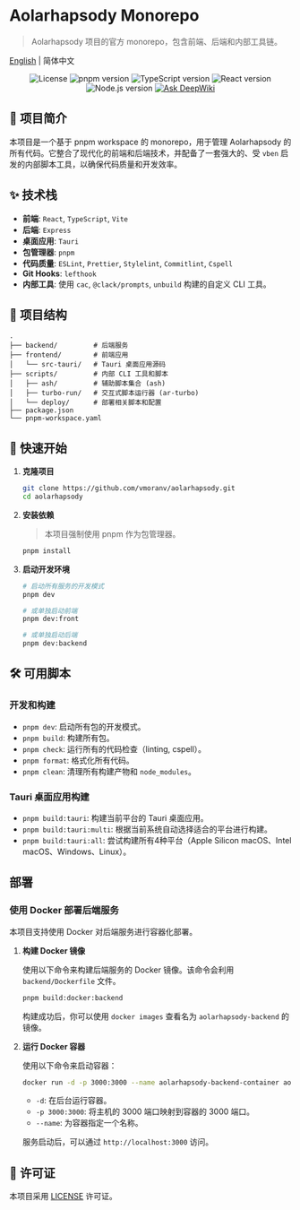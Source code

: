 # Aolarhapsody Monorepo

> Aolarhapsody 项目的官方 monorepo，包含前端、后端和内部工具链。

[English](./README.en.md) | 简体中文

<p align="center">
  <img src="https://img.shields.io/badge/license-MIT-blue.svg" alt="License">
  <img src="https://img.shields.io/badge/pnpm-v10.13.1-orange" alt="pnpm version">
  <img src="https://img.shields.io/badge/TypeScript-^5.0.0-blue" alt="TypeScript version">
  <img src="https://img.shields.io/badge/React-^18.0.0-cyan" alt="React version">
  <img src="https://img.shields.io/badge/Node.js-^20.0.0-green" alt="Node.js version">
  <a href="https://deepwiki.com/vmoranv/aolarhapsody"><img src="https://deepwiki.com/badge.svg" alt="Ask DeepWiki"></a>
</p>

## 📖 项目简介

本项目是一个基于 pnpm workspace 的 monorepo，用于管理 Aolarhapsody 的所有代码。它整合了现代化的前端和后端技术，并配备了一套强大的、受 `vben` 启发的内部脚本工具，以确保代码质量和开发效率。

## ✨ 技术栈

- **前端**: `React`, `TypeScript`, `Vite`
- **后端**: `Express`
- **桌面应用**: `Tauri`
- **包管理器**: `pnpm`
- **代码质量**: `ESLint`, `Prettier`, `Stylelint`, `Commitlint`, `Cspell`
- **Git Hooks**: `lefthook`
- **内部工具**: 使用 `cac`, `@clack/prompts`, `unbuild` 构建的自定义 CLI 工具。

## 📂 项目结构

```
.
├── backend/         # 后端服务
├── frontend/        # 前端应用
│   └── src-tauri/   # Tauri 桌面应用源码
├── scripts/         # 内部 CLI 工具和脚本
│   ├── ash/         # 辅助脚本集合 (ash)
│   ├── turbo-run/   # 交互式脚本运行器 (ar-turbo)
│   └── deploy/      # 部署相关脚本和配置
├── package.json
└── pnpm-workspace.yaml
```

## 🚀 快速开始

1.  **克隆项目**

    ```bash
    git clone https://github.com/vmoranv/aolarhapsody.git
    cd aolarhapsody
    ```

2.  **安装依赖**

    > 本项目强制使用 pnpm 作为包管理器。

    ```bash
    pnpm install
    ```

3.  **启动开发环境**

    ```bash
    # 启动所有服务的开发模式
    pnpm dev

    # 或单独启动前端
    pnpm dev:front

    # 或单独启动后端
    pnpm dev:backend
    ```

## 🛠️ 可用脚本

### 开发和构建

- `pnpm dev`: 启动所有包的开发模式。
- `pnpm build`: 构建所有包。
- `pnpm check`: 运行所有的代码检查（linting, cspell）。
- `pnpm format`: 格式化所有代码。
- `pnpm clean`: 清理所有构建产物和 `node_modules`。

### Tauri 桌面应用构建

- `pnpm build:tauri`: 构建当前平台的 Tauri 桌面应用。
- `pnpm build:tauri:multi`: 根据当前系统自动选择适合的平台进行构建。
- `pnpm build:tauri:all`: 尝试构建所有4种平台（Apple Silicon macOS、Intel macOS、Windows、Linux）。

## 部署

### 使用 Docker 部署后端服务

本项目支持使用 Docker 对后端服务进行容器化部署。

1.  **构建 Docker 镜像**

    使用以下命令来构建后端服务的 Docker 镜像。该命令会利用 `backend/Dockerfile` 文件。

    ```bash
    pnpm build:docker:backend
    ```

    构建成功后，你可以使用 `docker images` 查看名为 `aolarhapsody-backend` 的镜像。

2.  **运行 Docker 容器**

    使用以下命令来启动容器：

    ```bash
    docker run -d -p 3000:3000 --name aolarhapsody-backend-container aolarhapsody-backend
    ```

    - `-d`: 在后台运行容器。
    - `-p 3000:3000`: 将主机的 3000 端口映射到容器的 3000 端口。
    - `--name`: 为容器指定一个名称。

    服务启动后，可以通过 `http://localhost:3000` 访问。

## 📄 许可证

本项目采用 [LICENSE](./LICENSE) 许可证。

